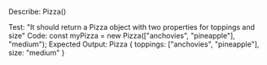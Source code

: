 Describe: Pizza()

Test: "It should return a Pizza object with two properties for toppings and size" Code: const myPizza = new Pizza(["anchovies", "pineapple"], "medium"); Expected Output: Pizza { toppings: ["anchovies", "pineapple"], size: "medium" }